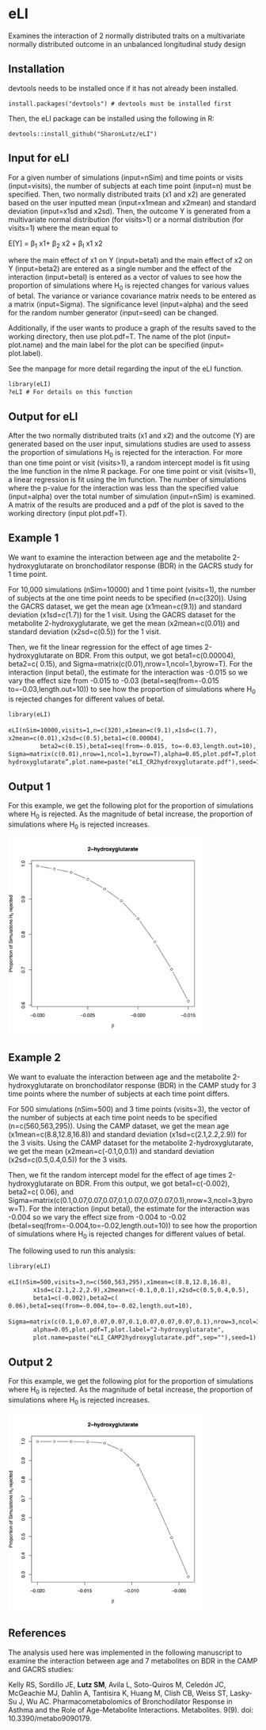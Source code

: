 # eLI
Examines the interaction of 2 normally distributed traits on a multivariate normally distributed outcome in an unbalanced longitudinal study design

## Installation
devtools needs to be installed once if it has not already been installed.
```
install.packages("devtools") # devtools must be installed first
```
Then, the eLI package can be installed using the following in R:
  ```
devtools::install_github("SharonLutz/eLI")
```

## Input for eLI
For a given number of simulations (input=nSim) and time points or visits (input=visits), the number of subjects at each time point (input=n) must be specified. Then, two normally distributed traits (x1 and x2) are generated based on the user inputted mean (input=x1mean and x2mean) and standard deviation (input=x1sd and x2sd). Then, the outcome Y is generated from a multivariate normal distribution (for visits>1) or a normal distribution (for visits=1) where the mean equal to

E\[Y\] = &beta;<sub>1</sub> x1+ &beta;<sub>2</sub> x2 +  &beta;<sub>I</sub>   x1 x2  

where the main effect of x1 on Y (input=beta1) and the main effect of x2 on Y (input=beta2) are entered as a single number and the effect of the interaction (input=betaI) is entered as a vector of values to see how the proportion of simulations where H<sub>0</sub> is rejected changes for various values of betaI. The variance or variance covariance matrix needs to be entered as a matrix (input=Sigma). The significance level (input=alpha) and the seed for the random number generator (input=seed) can be changed.  

Additionally, if the user wants to produce a graph of the results saved to the working directory, then use plot.pdf=T. The name of the plot (input= plot.name) and the main label for the plot can be specified (input= plot.label).

See the manpage for more detail regarding the input of the eLI function.

```
library(eLI)
?eLI # For details on this function
```

## Output for eLI
After the two normally distributed traits (x1 and x2) and the outcome (Y) are generated based on the user input, simulations studies are used to assess the proportion of simulations H<sub>0</sub> is rejected for the interaction. For more than one time point or visit (visits>1), a random intercept model is fit using the lme function in the nlme R package. For one time point or visit (visits=1), a linear regression is fit using the lm function. The number of simulations where the p-value for the interaction was less than the specified value (input=alpha) over the total number of simulation (input=nSim) is examined. A matrix of the results are produced and a pdf of the plot is saved to the working directory (input plot.pdf=T).

## Example 1
We want to examine the interaction between age and the metabolite 2-hydroxyglutarate on bronchodilator response (BDR) in the GACRS study for 1 time point.

For 10,000 simulations (nSim=10000) and 1 time point (visits=1), the number of subjects at the one time point needs to be specified (n=c(320)). Using the GACRS dataset, we get the mean age (x1mean=c(9.1)) and standard deviation (x1sd=c(1.7)) for the 1 visit. Using the GACRS dataset for the metabolite 2-hydroxyglutarate, we get the mean (x2mean=c(0.01)) and standard deviation (x2sd=c(0.5)) for the 1 visit.

Then, we fit the linear regression for the effect of age times 2-hydroxyglutarate on BDR. From this output, we got beta1=c(0.00004), beta2=c( 0.15), and Sigma=matrix(c(0.01),nrow=1,ncol=1,byrow=T). For the interaction (input betaI), the estimate for the interaction was -0.015 so we vary the effect size from -0.015 to -0.03 (betaI=seq(from=-0.015 to=-0.03,length.out=10)) to see how the proportion of simulations where H<sub>0</sub> is rejected changes for different values of betaI.

```
library(eLI)

eLI(nSim=10000,visits=1,n=c(320),x1mean=c(9.1),x1sd=c(1.7), x2mean=c(0.01),x2sd=c(0.5),beta1=c(0.00004),
         beta2=c(0.15),betaI=seq(from=-0.015, to=-0.03,length.out=10), Sigma=matrix(c(0.01),nrow=1,ncol=1,byrow=T),alpha=0.05,plot.pdf=T,plot.label=”2-hydroxyglutarate”,plot.name=paste("eLI_CR2hydroxyglutarate.pdf"),seed=1)
```

## Output 1
For this example, we get the following plot for the proportion of simulations where H<sub>0</sub> is rejected. As the magnitude of betaI increase, the proportion of simulations where H<sub>0</sub> is rejected increases.

<img src="eLI_CR2hydroxyglutarate.png" width="400">
  
  ## Example 2
  We want to evaluate the interaction between age and the metabolite 2-hydroxyglutarate on bronchodilator response (BDR) in the CAMP study for 3 time points where the number of subjects at each time point differs.

For 500 simulations (nSim=500) and 3 time points (visits=3), the vector of the number of subjects at each time point needs to be specified (n=c(560,563,295)). Using the CAMP dataset, we get the mean age (x1mean=c(8.8,12.8,16.8)) and standard deviation (x1sd=c(2.1,2.2,2.9)) for the 3 visits. Using the CAMP dataset for the metabolite 2-hydroxyglutarate, we get the mean (x2mean=c(-0.1,0,0.1)) and standard deviation (x2sd=c(0.5,0.4,0.5)) for the 3 visits.

Then, we fit the random intercept model for the effect of age times 2-hydroxyglutarate on BDR. From this output, we got  beta1=c(-0.002), beta2=c( 0.06), and Sigma=matrix(c(0.1,0.07,0.07,0.07,0.1,0.07,0.07,0.07,0.1),nrow=3,ncol=3,byrow=T). For the interaction (input betaI), the estimate for the interaction was -0.004 so we vary the effect size from -0.004 to -0.02 (betaI=seq(from=-0.004,to=-0.02,length.out=10)) to see how the proportion of simulations where H<sub>0</sub> is rejected changes for different values of betaI.

The following used to run this analysis:
  
  ```
library(eLI)

eLI(nSim=500,visits=3,n=c(560,563,295),x1mean=c(8.8,12.8,16.8),
         x1sd=c(2.1,2.2,2.9),x2mean=c(-0.1,0,0.1),x2sd=c(0.5,0.4,0.5),
         beta1=c(-0.002),beta2=c( 0.06),betaI=seq(from=-0.004,to=-0.02,length.out=10),
         Sigma=matrix(c(0.1,0.07,0.07,0.07,0.1,0.07,0.07,0.07,0.1),nrow=3,ncol=3,byrow=T),
         alpha=0.05,plot.pdf=T,plot.label="2-hydroxyglutarate",
         plot.name=paste("eLI_CAMP2hydroxyglutarate.pdf",sep=""),seed=1)
```

## Output 2
For this example, we get the following plot for the proportion of simulations where H<sub>0</sub> is rejected. As the magnitude of betaI increase, the proportion of simulations where H<sub>0</sub> is rejected increases.

<img src="eLI_CAMP2hydroxyglutarate.png" width="400">
  
  ## References
  The analysis used here was implemented in the following manuscript to examine the interaction between age and 7 metabolites on BDR in the CAMP and GACRS studies: <br/>
  
  Kelly RS, Sordillo JE, **Lutz SM**, Avila L, Soto-Quiros M, Celedón JC, McGeachie MJ, Dahlin A, Tantisira K, Huang M, Clish CB, Weiss ST, Lasky-Su J, Wu AC. Pharmacometabolomics of Bronchodilator Response in Asthma and the Role of Age-Metabolite Interactions. Metabolites. 9(9). doi: 10.3390/metabo9090179.
